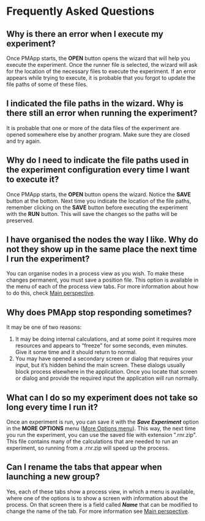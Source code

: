 ﻿---
sidebar_position: 2
---

# Frequently Asked Questions

## Why is there an error when I execute my experiment?

Once PMApp starts, the **OPEN** button opens the wizard that will help you execute the experiment. Once the runner file is selected, the wizard will ask for the location of the necessary files to execute the experiment. If an error appears while trying to execute, it is probable that you forgot to update the file paths of some of these files. 

## I indicated the file paths in the wizard. Why is there still an error when running the experiment?

It is probable that one or more of the data files of the experiment are opened somewhere else by another program. Make sure they are closed and try again.

## Why do I need to indicate the file paths used in the experiment configuration every time I want to execute it?

Once PMApp starts, the **OPEN** button opens the wizard. Notice the **SAVE** button at the bottom. Next time you indicate the location of the file paths, remember clicking on the **SAVE** button before executing the experiment with the **RUN** button. This will save the changes so the paths will be preserved.

## I have organised the nodes the way I like. Why do not they show up in the same place the next time I run the experiment?

You can organise nodes in a process view as you wish. To make these changes permanent, you must save a position file. This option is available in the menu of each of the process view tabs. For more information about how to do this, check [Main perspective](../perspectives/main-perspective#menu-of-a-process-view).

## Why does PMApp stop responding sometimes?

It may be one of two reasons: 

1. It may be doing internal calculations, and at some point it requires more resources and appears to “freeze” for some seconds, even minutes. Give it some time and it should return to normal. 
2. You may have opened a secondary screen or dialog that requires your input, but it’s hidden behind the main screen. These dialogs usually block process elsewhere in the application. Once you locate that screen or dialog and provide the required input the application will run normally.

## What can I do so my experiment does not take so long every time I run it?

Once an experiment is run, you can save it with the **_Save Experiment_** option in the **MORE OPTIONS** menu ([More Options menu](../perspectives/menu/more-options-menu)). This way, the next time you run the experiment, you can use the saved file with extension ".rnr.zip". This file contains many of the calculations that are needed to run an experiment, so running from a .rnr.zip will speed up the process.

## Can I rename the tabs that appear when launching a new group?

Yes, each of these tabs show a process view, in which a menu is available, where one of the options is to show a screen with information about the process. On that screen there is a field called **_Name_** that can be modified to change the name of the tab. For more information see [Main perspective](../perspectives/main-perspective#menu-of-a-process-view).